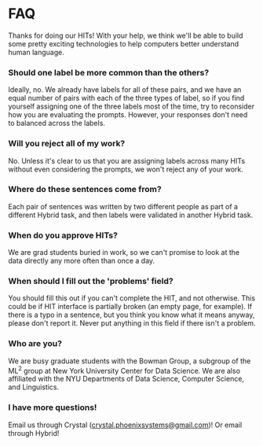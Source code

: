 # FAQ

Thanks for doing our HITs! With your help, we think we'll be able to build some pretty exciting technologies to help computers better understand human language.

### Should one label be more common than the others?
Ideally, no. We already have labels for all of these pairs, and we have an equal number of pairs with each of the three types of label, so if you find yourself assigning one of the three labels most of the time, try to reconsider how you are evaluating the prompts. However, your responses don't need to balanced across the labels.

### Will you reject all of my work?
No. Unless it's clear to us that you are assigning labels across many HITs without even considering the prompts, we won't reject any of your work.

### Where do these sentences come from?
Each pair of sentences was written by two different people as part of a different Hybrid task, and then labels were validated in another Hybrid task.

### When do you approve HITs?
We are grad students buried in work, so we can't promise to look at the data directly any more often than once a day.

### When should I fill out the 'problems' field?
You should fill this out if you can't complete the HIT, and not otherwise. This could be if HIT interface is partially broken (an empty page, for example). If there is a typo in a sentence, but you think you know what it means anyway, please don't report it. Never put anything in this field if there isn't a problem.

### Who are you?
We are busy graduate students with the Bowman Group, a subgroup of the ML<sup>2</sup> group at New York University Center for Data Science. We are also affiliated with the NYU Departments of Data Science, Computer Science, and Linguistics.

### I have more questions!
Email us through Crystal (crystal.phoenixsystems@gmail.com)! Or email through Hybrid!